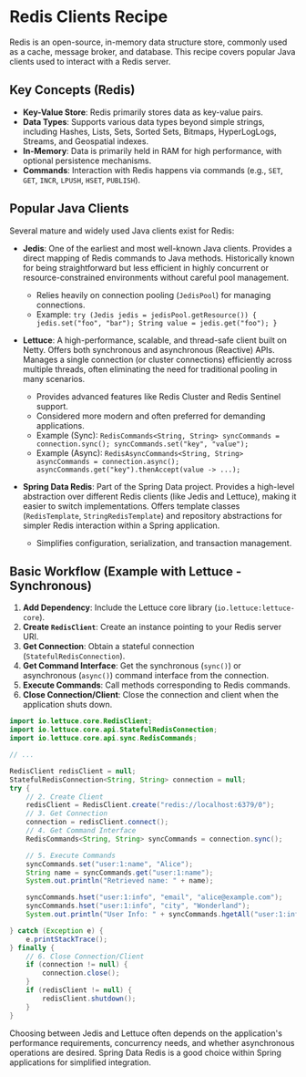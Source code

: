 # Redis Clients Recipe

Redis is an open-source, in-memory data structure store, commonly used as a cache, message broker, and database. This recipe covers popular Java clients used to interact with a Redis server.

## Key Concepts (Redis)

*   **Key-Value Store**: Redis primarily stores data as key-value pairs.
*   **Data Types**: Supports various data types beyond simple strings, including Hashes, Lists, Sets, Sorted Sets, Bitmaps, HyperLogLogs, Streams, and Geospatial indexes.
*   **In-Memory**: Data is primarily held in RAM for high performance, with optional persistence mechanisms.
*   **Commands**: Interaction with Redis happens via commands (e.g., `SET`, `GET`, `INCR`, `LPUSH`, `HSET`, `PUBLISH`).

## Popular Java Clients

Several mature and widely used Java clients exist for Redis:

*   **Jedis**: One of the earliest and most well-known Java clients. Provides a direct mapping of Redis commands to Java methods. Historically known for being straightforward but less efficient in highly concurrent or resource-constrained environments without careful pool management.
    *   Relies heavily on connection pooling (`JedisPool`) for managing connections.
    *   Example: `try (Jedis jedis = jedisPool.getResource()) { jedis.set("foo", "bar"); String value = jedis.get("foo"); }`

*   **Lettuce**: A high-performance, scalable, and thread-safe client built on Netty. Offers both synchronous and asynchronous (Reactive) APIs. Manages a single connection (or cluster connections) efficiently across multiple threads, often eliminating the need for traditional pooling in many scenarios.
    *   Provides advanced features like Redis Cluster and Redis Sentinel support.
    *   Considered more modern and often preferred for demanding applications.
    *   Example (Sync): `RedisCommands<String, String> syncCommands = connection.sync(); syncCommands.set("key", "value");`
    *   Example (Async): `RedisAsyncCommands<String, String> asyncCommands = connection.async(); asyncCommands.get("key").thenAccept(value -> ...);`

*   **Spring Data Redis**: Part of the Spring Data project. Provides a high-level abstraction over different Redis clients (like Jedis and Lettuce), making it easier to switch implementations. Offers template classes (`RedisTemplate`, `StringRedisTemplate`) and repository abstractions for simpler Redis interaction within a Spring application.
    *   Simplifies configuration, serialization, and transaction management.

## Basic Workflow (Example with Lettuce - Synchronous)

1.  **Add Dependency**: Include the Lettuce core library (`io.lettuce:lettuce-core`).
2.  **Create `RedisClient`**: Create an instance pointing to your Redis server URI.
3.  **Get Connection**: Obtain a stateful connection (`StatefulRedisConnection`).
4.  **Get Command Interface**: Get the synchronous (`sync()`) or asynchronous (`async()`) command interface from the connection.
5.  **Execute Commands**: Call methods corresponding to Redis commands.
6.  **Close Connection/Client**: Close the connection and client when the application shuts down.

```java
import io.lettuce.core.RedisClient;
import io.lettuce.core.api.StatefulRedisConnection;
import io.lettuce.core.api.sync.RedisCommands;

// ...

RedisClient redisClient = null;
StatefulRedisConnection<String, String> connection = null;
try {
    // 2. Create Client
    redisClient = RedisClient.create("redis://localhost:6379/0"); 
    // 3. Get Connection
    connection = redisClient.connect();
    // 4. Get Command Interface
    RedisCommands<String, String> syncCommands = connection.sync();

    // 5. Execute Commands
    syncCommands.set("user:1:name", "Alice");
    String name = syncCommands.get("user:1:name");
    System.out.println("Retrieved name: " + name);

    syncCommands.hset("user:1:info", "email", "alice@example.com");
    syncCommands.hset("user:1:info", "city", "Wonderland");
    System.out.println("User Info: " + syncCommands.hgetAll("user:1:info"));

} catch (Exception e) {
    e.printStackTrace();
} finally {
    // 6. Close Connection/Client
    if (connection != null) {
        connection.close();
    }
    if (redisClient != null) {
        redisClient.shutdown();
    }
}
```

Choosing between Jedis and Lettuce often depends on the application's performance requirements, concurrency needs, and whether asynchronous operations are desired. Spring Data Redis is a good choice within Spring applications for simplified integration. 